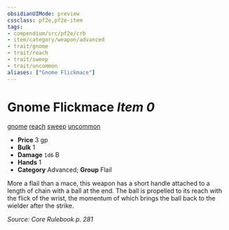 ```yaml
---
obsidianUIMode: preview
cssclass: pf2e,pf2e-item
tags:
- compendium/src/pf2e/crb
- item/category/weapon/advanced
- trait/gnome
- trait/reach
- trait/sweep
- trait/uncommon
aliases: ["Gnome Flickmace"]
---
```

# Gnome Flickmace *Item 0*  
[gnome](/rules/traits/gnome.md)  [reach](/rules/traits/reach.md)  [sweep](/rules/traits/sweep.md)  [uncommon](/rules/traits/uncommon.md)  

- **Price** 3 gp
- **Bulk** 1
- **Damage** `1d6` B
- **Hands** 1
- **Category** Advanced; **Group** Flail 

More a flail than a mace, this weapon has a short handle attached to a length of chain with a ball at the end. The ball is propelled to its reach with the flick of the wrist, the momentum of which brings the ball back to the wielder after the strike.

*Source: Core Rulebook p. 281*